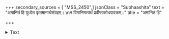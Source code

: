 +++
secondary_sources = [ "MSS_2450",]
jsonClass = "Subhaashita"
text = "अमानितं हि युध्येत कृतमानार्थसंग्रहम्।  \nन विमानिमत्यर्थं प्रदीप्तक्रोधपावकम्॥"
title = "अमानितं हि"

+++

<details><summary>Text</summary>

अमानितं हि युध्येत कृतमानार्थसंग्रहम्।  
न विमानिमत्यर्थं प्रदीप्तक्रोधपावकम्॥
</details>
